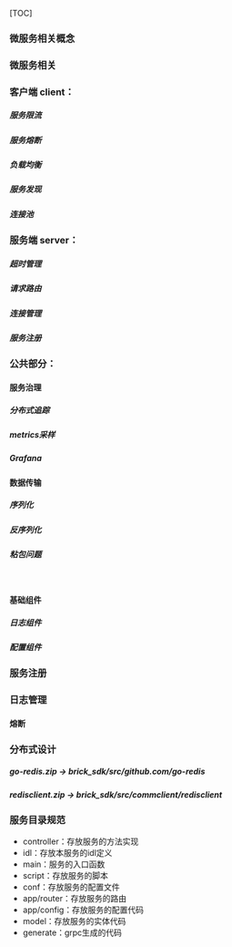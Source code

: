 [TOC]

### 微服务相关概念



### 微服务相关



### 客户端 client：

##### 服务限流

##### 服务熔断

##### 负载均衡

##### 服务发现

##### 连接池



### 服务端 server：

##### 超时管理

##### 请求路由

##### 连接管理

##### 服务注册



### 公共部分：

#### 服务治理

##### 	分布式追踪

##### 	metrics采样

##### 	Grafana

#### 数据传输

##### 	序列化

##### 	反序列化

##### 	粘包问题

​		

#### 基础组件

##### 	日志组件

##### 	配置组件





### 服务注册



### 日志管理

#### 熔断



### 分布式设计







##### go-redis.zip       -> brick_sdk/src/github.com/go-redis

##### redisclient.zip -> brick_sdk/src/commclient/redisclient







### 服务目录规范

* controller：存放服务的方法实现
* idl：存放本服务的idl定义
* main：服务的入口函数
* script：存放服务的脚本
* conf：存放服务的配置文件
* app/router：存放服务的路由
* app/config：存放服务的配置代码
* model：存放服务的实体代码
* generate：grpc生成的代码









​	